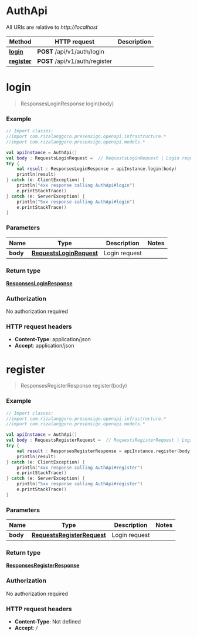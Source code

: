 # AuthApi

All URIs are relative to *http://localhost*

| Method | HTTP request | Description |
| ------------- | ------------- | ------------- |
| [**login**](AuthApi.md#login) | **POST** /api/v1/auth/login |  |
| [**register**](AuthApi.md#register) | **POST** /api/v1/auth/register |  |


<a id="login"></a>
# **login**
> ResponsesLoginResponse login(body)



### Example
```kotlin
// Import classes:
//import com.rizalanggoro.presensigo.openapi.infrastructure.*
//import com.rizalanggoro.presensigo.openapi.models.*

val apiInstance = AuthApi()
val body : RequestsLoginRequest =  // RequestsLoginRequest | Login request
try {
    val result : ResponsesLoginResponse = apiInstance.login(body)
    println(result)
} catch (e: ClientException) {
    println("4xx response calling AuthApi#login")
    e.printStackTrace()
} catch (e: ServerException) {
    println("5xx response calling AuthApi#login")
    e.printStackTrace()
}
```

### Parameters
| Name | Type | Description  | Notes |
| ------------- | ------------- | ------------- | ------------- |
| **body** | [**RequestsLoginRequest**](RequestsLoginRequest.md)| Login request | |

### Return type

[**ResponsesLoginResponse**](ResponsesLoginResponse.md)

### Authorization

No authorization required

### HTTP request headers

 - **Content-Type**: application/json
 - **Accept**: application/json

<a id="register"></a>
# **register**
> ResponsesRegisterResponse register(body)



### Example
```kotlin
// Import classes:
//import com.rizalanggoro.presensigo.openapi.infrastructure.*
//import com.rizalanggoro.presensigo.openapi.models.*

val apiInstance = AuthApi()
val body : RequestsRegisterRequest =  // RequestsRegisterRequest | Login request
try {
    val result : ResponsesRegisterResponse = apiInstance.register(body)
    println(result)
} catch (e: ClientException) {
    println("4xx response calling AuthApi#register")
    e.printStackTrace()
} catch (e: ServerException) {
    println("5xx response calling AuthApi#register")
    e.printStackTrace()
}
```

### Parameters
| Name | Type | Description  | Notes |
| ------------- | ------------- | ------------- | ------------- |
| **body** | [**RequestsRegisterRequest**](RequestsRegisterRequest.md)| Login request | |

### Return type

[**ResponsesRegisterResponse**](ResponsesRegisterResponse.md)

### Authorization

No authorization required

### HTTP request headers

 - **Content-Type**: Not defined
 - **Accept**: */*

